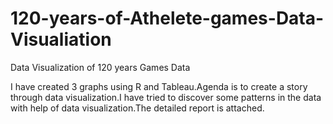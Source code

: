# 120-years-of-Athelete-games-Data-Visualiation
Data Visualization of 120 years Games Data

I have created 3 graphs using R and Tableau.Agenda is to create a story through data visualization.I have tried to discover 
some patterns in the data with help of data visualization.The detailed report is attached.
